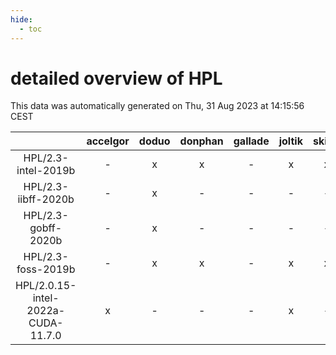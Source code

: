 ```yaml
---
hide:
  - toc
---
```


detailed overview of HPL
========================


This data was automatically generated on Thu, 31 Aug 2023 at 14:15:56 CEST  

| |accelgor|doduo|donphan|gallade|joltik|skitty|swalot|victini|
| :---: | :---: | :---: | :---: | :---: | :---: | :---: | :---: | :---: |
|HPL/2.3-intel-2019b|-|x|x|-|x|x|x|x|
|HPL/2.3-iibff-2020b|-|x|-|-|-|-|-|-|
|HPL/2.3-gobff-2020b|-|x|-|-|-|-|-|-|
|HPL/2.3-foss-2019b|-|x|x|-|x|x|-|x|
|HPL/2.0.15-intel-2022a-CUDA-11.7.0|x|-|-|-|x|-|-|-|
